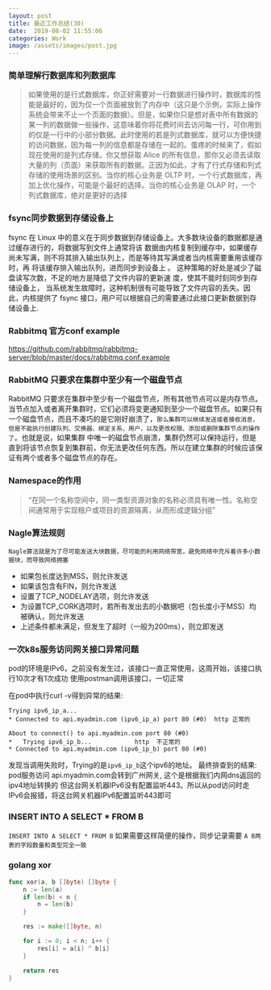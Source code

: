 ```yaml
---
layout: post
title: 最近工作总结(30)
date:  2019-08-02 11:55:06
categories: Work
image: /assets/images/post.jpg
---
```


### 简单理解行数据库和列数据库

>如果使用的是行式数据库，你正好需要对一行数据进行操作时，数据库的性能是最好的，因为仅一个页面被放到了内存中（这只是个示例，实际上操作系统会带来不止一个页面的数据）。但是，如果你只是想对表中所有数据的某一列的数据做一些操作，这意味着你将花费时间去访问每一行，可你用到的仅是一行中的小部分数据。此时使用的若是列式数据库，就可以方便快捷的访问数据，因为每一列的信息都是存储在一起的。蛋疼的时候来了，假如现在使用的是列式存储，你又想获取 Alice 的所有信息，那你又必须去读取大量的列（页面）来获取所有的数据。正因为如此，才有了行式存储和列式存储的使用场景的区别。当你的核心业务是 OLTP 时，一个行式数据库，再加上优化操作，可能是个最好的选择。当你的核心业务是 OLAP 时，一个列式数据库，绝对是更好的选择

### fsync同步数据到存储设备上
fsync 在 Linux 中的意义在于同步数据到存储设备上。大多数块设备的数据都是通过缓存进行的，将数据写到文件上通常将该
数据由内核复制到缓存中，如果缓存尚未写满，则不将其排入输出队列上，而是等待其写满或者当内核需要重用该缓存时，再 将该缓存排入输出队列，进而同步到设备上 。 这种策略的好处是减少了磁盘读写次数，不足的地方是降低了文件内容的更新速 度，使其不能时刻同步到存储设备上， 当系统发生故障时，这种机制很有可能导致了文件内容的丢失。因此，内核提供了 fsync
接口，用户可以根据自己的需要通过此接口更新数据到存储设备上.

### Rabbitmq 官方conf example

https://github.com/rabbitmq/rabbitmq-server/blob/master/docs/rabbitmq.conf.example

### RabbitMQ 只要求在集群中至少有一个磁盘节点
RabbitMQ 只要求在集群中至少有一个磁盘节点，所有其他节点可以是内存节点。当节点加入或者离开集群时，它们必须将变更通知到至少一个磁盘节点。如果只有一个磁盘节点，而且不凑巧的是它刚好崩溃了，`那么集群可以继续发送或者接收消息，但是不能执行创建队列、交换器、绑定关系、用户，以及更改权限、添加或删除集群节点的操作了`。也就是说，如果集群 中唯一的磁盘节点崩溃，集群仍然可以保持运行，但是直到将该节点恢复到集群前，你无法更改任何东西。所以在建立集群的时候应该保证有两个或者多个磁盘节点的存在。

### Namespace的作用
>“在同一个名称空间中，同一类型资源对象的名称必须具有唯一性。名称空间通常用于实现租户或项目的资源隔离，从而形成逻辑分组”

### Nagle算法规则
 `Nagle算法就是为了尽可能发送大块数据，尽可能的利用网络带宽，避免网络中充斥着许多小数据块，而导致网络拥塞`
- 如果包长度达到MSS，则允许发送
- 如果该包含有FIN，则允许发送
- 设置了TCP_NODELAY选项，则允许发送
- 为设置TCP_CORK选项时，若所有发出去的小数据吧（包长度小于MSS）均被确认，则允许发送
- 上述条件都未满足，但发生了超时（一般为200ms），则立即发送

### 一次k8s服务访问网关接口异常问题
pod的环境是IPv6，之前没有发生过，该接口一直正常使用，这周开始，该接口执行10次才有1次成功
使用postman调用该接口，一切正常

在pod中执行curl -v得到异常的结果:
```
Trying ipv6_ip_a...
* Connected to api.myadmin.com (ipv6_ip_a) port 80 (#0)  http 正常的

About to connect() to api.myadmin.com port 80 (#0)       
*   Trying ipv6_ip_b...            http  不正常的
* Connected to api.myadmin.com (ipv6_ip_b) port 80 (#0)
```

发现当调用失败时，Trying的是`ipv6_ip_b`这个ipv6的地址。
最终排查到的结果: pod服务访问 api.myadmin.com会转到广州网关,  这个是根据我们内网dns返回的ipv4地址转换的
但这台网关机器IPv6没有配置监听443。所以从pod访问时走IPv6会报错，将这台网关机器IPv6配置监听443即可

### INSERT INTO A SELECT * FROM B
`INSERT INTO A SELECT * FROM B`
如果需要这样简便的操作，同步记录需要 `A B两表的字段数量和类型完全一致`

### golang xor
```go
func xor(a, b []byte) []byte {
	n := len(a)
	if len(b) < n {
		n = len(b)
	}

	res := make([]byte, n)

	for i := 0; i < n; i++ {
		res[i] = a[i] ^ b[i]
	}

	return res
}
```
